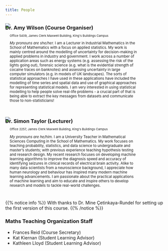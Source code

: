 ```yaml
---
title: People
---
```


<style>
/* Two image containers */
.column_small {
  margin-top:-40px;
  float: left;
  width: 20%;
  min-width: 20%;
  padding: 0em;
  white-space: normal;
}

.column_large {
  margin-top:-30px;
  float: left;
  width: 80%;
  min-width: 80%;
  padding: 1em;
  white-space: normal;
}

/* Clear floats after image containers */
.row::after {
  content: "";
  clear: both;
  display: table;
  white-space: normal;
}
</style>

### Dr. Amy Wilson (Course Organiser)

<div class="row">
  <div class="column_small">
    <img src="/images/people/Amy.jpg" />
    <p style="margin-top: -40px; text-align: center; font-size: 3vw;"><a id="MailAmy"><i class="far fa-envelope" style="margin-right:1vw;"></i></a></p><a id="AmyWeb"></i></a></p>
  </div>
  <div class="column_large">
    <p style="text-align: left; font-size: 1vw; overflow:hidden;">Office 5409, James Clerk Maxwell Building, King's Buildings Campus</p>
    <p style= "text-align: left; font-size: 1.2vw; overflow:hidden;"><em>My pronouns are she/her.</em>  I am a Lecturer in Industrial Mathematics in the School of Mathematics with a focus on applied statistics. My work is mainly centred around the modelling of uncertainty for decision-making in applied problems in industry and government. I work across a number of application areas such as energy systems (e.g. assessing the risk of the lights going out), forensic science (e.g. what is the evidential strength of cocaine traces on banknotes) and assessing uncertainty in large computer simulators (e.g. in models of UK landscapes). The sorts of statistical approaches I have used in these applications have included the modelling of time series and spatial data and use of graphical approaches for representing statistical models. I am very interested in using statistical modelling to help people solve real-life problems - a crucial part of that is being able to extract the key messages from datasets and communicate those to non-statisticians!</p>
  </div>
</div>

### Dr. Simon Taylor (Lecturer)

<div class="row">
  <div class="column_small">
    <img src="/images/people/david.jpg" />
    <p style="margin-top: -40px; text-align: center; font-size: 3vw;"><a id="MailSimon"><i class="far fa-envelope" style="margin-right:1vw;"></i></a><a id="SimonWeb"></i></a></p>
  </div>
  <div class="column_large">
    <p style="text-align: left; font-size: 1vw; overflow:hidden;">Office 2257, James Clerk Maxwell Building, King's Buildings Campus</p>
    <p style= "text-align: left; font-size: 1.2vw; overflow:hidden;"><em>My pronouns are he/him.</em> I am a University Teacher in Mathematical Sciences Computing in the School of Mathematics. My work focuses on teaching probability, statistics, and data science to undergraduate and master’s students; with previous experience teaching hypothesis testing and research design. My recent research focuses on developing machine learning algorithms to improve the diagnosis speed and accuracy of identifying seizures in clinical records of electrical brain activity. Alike to many data scientists from a neuroscience background, I appreciate how human neurology and behaviour has inspired many modern machine learning advancements. I am passionate about the practical applications of machine learning and aim to educate and inspire others to develop research and models to tackle real-world challenges.</p>
  </div>
</div>

  {{% notice info %}}
With thanks to Dr. Mine Çetinkaya-Rundel for setting up the first version of this course. 
  {{% /notice %}}
  

### Maths Teaching Organization Staff
<ul>
  <li>Frances Reid (Course Secretary) <a id="CourseSec"><i class="far fa-envelope"></i></a></li>
  <li>Kat Kiernan (Student Learning Advisor) <a id="SLA1"><i class="far fa-envelope"></i></a></li>
  <li>Kathleen Lloyd (Student Learning Advisor) <a id="SLA2"><i class="far fa-envelope"></i></a></li>
</ul>



  